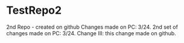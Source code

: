 TestRepo2
=========

2nd Repo - created on github
Changes made on PC: 3/24.
2nd set of changes made on PC: 3/24.
Change III: this change made on github.
